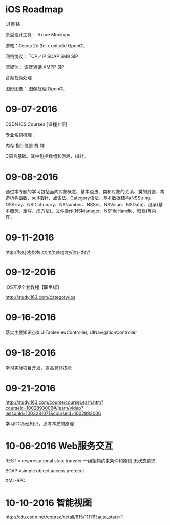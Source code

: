 # iOS Roadmap

UI 网络

原型设计工具： Axure Mockups

游戏：Cocos 2d 2d-x unity3d OpenGL



网络协议： TCP／IP SOAP SMB SIP

流媒体： 语音通话 XMPP SIP

音频视频处理

图形图像： 图像处理 OpenGL


# 09-07-2016
CSDN iOS Courses [课程介绍]

专业名词梳理：

内存 指针位置 栈 堆 

C语言基础。其中包括数组和游戏、指针。

# 09-08-2016
通过本专题的学习包括面向对象概念、基本语法、类和对象的关系、类的封装、构造析构函数、self指针、点语法、Category语法、基本数据结构(NSString、NSArray、NSDictionary、NSNumber、NSSet、NSValue、NSData)、继承(基本概念、重写、虚方法)、文件操作(NSManager、NSFileHandle、归档)等内容。

# 09-11-2016

http://ios.jobbole.com/category/ios-dev/

# 09-12-2016 

IOS开发全套教程【职坐标】

http://study.163.com/category/ios

# 09-16-2016 

落实主要知识点如UITableViewController, UINavigationController

# 09-18-2016 

学习实际项目开发，提高具体技能

# 09-21-2016 

http://study.163.com/course/courseLearn.htm?courseId=1002893006#/learn/video?lessonId=1003281071&courseId=1002893006

学习OC基础知识，思考本质的原理

# 10-06-2016 Web服务交互

REST = resprestational state transfer 一组架构约束条件和原则 无状态请求

SOAP =simple object access protocol

XML-RPC

# 10-10-2016 智能视图

http://edu.csdn.net/course/detail/815/11176?auto_start=1
